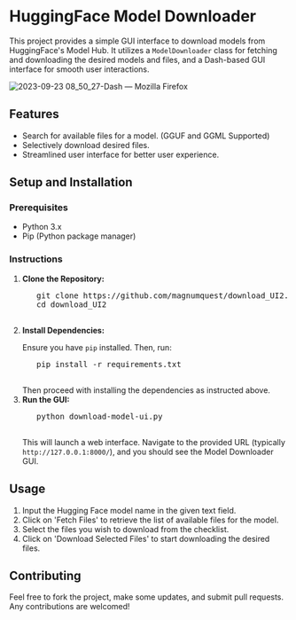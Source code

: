 <h1>HuggingFace Model Downloader</h1>

<p>This project provides a simple GUI interface to download models from HuggingFace's Model Hub. It utilizes a <code>ModelDownloader</code> class for fetching and downloading the desired models and files, and a Dash-based GUI interface for smooth user interactions.</p>

![2023-09-23 08_50_27-Dash — Mozilla Firefox](https://github.com/magnumquest/download_UI2/assets/139659490/278f3ea7-ca0e-42e4-ab2d-9922e66ffda7)

<h2>Features</h2>

<ul>
    <li>Search for available files for a model. (GGUF and GGML Supported)</li>
    <li>Selectively download desired files.</li>
    <li>Streamlined user interface for better user experience.</li>
</ul>

<h2>Setup and Installation</h2>

<h3>Prerequisites</h3>

<ul>
    <li>Python 3.x</li>
    <li>Pip (Python package manager)</li>
</ul>

<h3>Instructions</h3>

<ol>
    <li><strong>Clone the Repository:</strong>
        <pre>
   git clone https://github.com/magnumquest/download_UI2.git
   cd download_UI2
        </pre>
    </li>
    <li><strong>Install Dependencies:</strong>
        <p>Ensure you have <code>pip</code> installed. Then, run:</p>
        <pre>
   pip install -r requirements.txt
        </pre>
        Then proceed with installing the dependencies as instructed above.
    </li>
    <li><strong>Run the GUI:</strong>
        <pre>
   python download-model-ui.py
        </pre>
        This will launch a web interface. Navigate to the provided URL (typically <code>http://127.0.0.1:8000/</code>), and you should see the Model Downloader GUI.
    </li>
</ol>

<h2>Usage</h2>

<ol>
    <li>Input the Hugging Face model name in the given text field.</li>
    <li>Click on 'Fetch Files' to retrieve the list of available files for the model.</li>
    <li>Select the files you wish to download from the checklist.</li>
    <li>Click on 'Download Selected Files' to start downloading the desired files.</li>
</ol>

<h2>Contributing</h2>

<p>Feel free to fork the project, make some updates, and submit pull requests. Any contributions are welcomed!</p>


